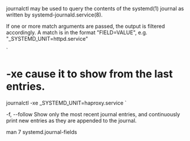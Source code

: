 journalctl may be used to query the contents of the systemd(1) journal as written by systemd-journald.service(8).

If one or more match arguments are passed, the output is filtered accordingly. A match is in the format "FIELD=VALUE", e.g.  "_SYSTEMD_UNIT=httpd.service"

`
# -xe cause it to show from the last entries.
journalctl -xe _SYSTEMD_UNIT=haproxy.service 
`

-f, --follow
           Show only the most recent journal entries, and continuously print new entries as they are appended to the journal.

man 7 systemd.journal-fields
